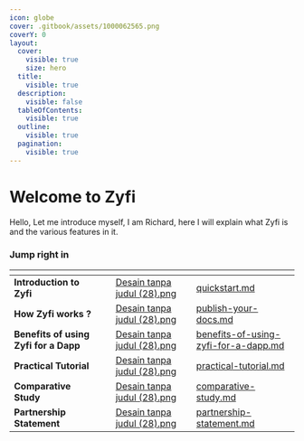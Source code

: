 ```yaml
---
icon: globe
cover: .gitbook/assets/1000062565.png
coverY: 0
layout:
  cover:
    visible: true
    size: hero
  title:
    visible: true
  description:
    visible: false
  tableOfContents:
    visible: true
  outline:
    visible: true
  pagination:
    visible: true
---
```


# Welcome to Zyfi

Hello, Let me introduce myself, I am Richard, here I will explain what Zyfi is and the various features in it.

### Jump right in

<table data-view="cards"><thead><tr><th></th><th></th><th data-hidden data-card-cover data-type="files"></th><th data-hidden></th><th data-hidden data-card-target data-type="content-ref"></th></tr></thead><tbody><tr><td><strong>Introduction to Zyfi</strong></td><td></td><td><a href=".gitbook/assets/Desain tanpa judul (28).png">Desain tanpa judul (28).png</a></td><td></td><td><a href="getting-started/quickstart.md">quickstart.md</a></td></tr><tr><td><strong>How Zyfi works ?</strong></td><td></td><td><a href=".gitbook/assets/Desain tanpa judul (28).png">Desain tanpa judul (28).png</a></td><td></td><td><a href="getting-started/publish-your-docs.md">publish-your-docs.md</a></td></tr><tr><td><strong>Benefits of using Zyfi for a Dapp</strong></td><td></td><td><a href=".gitbook/assets/Desain tanpa judul (28).png">Desain tanpa judul (28).png</a></td><td></td><td><a href="getting-started/benefits-of-using-zyfi-for-a-dapp.md">benefits-of-using-zyfi-for-a-dapp.md</a></td></tr><tr><td><strong>Practical Tutorial</strong></td><td></td><td><a href=".gitbook/assets/Desain tanpa judul (28).png">Desain tanpa judul (28).png</a></td><td></td><td><a href="getting-started/practical-tutorial.md">practical-tutorial.md</a></td></tr><tr><td><strong>Comparative Study</strong></td><td></td><td><a href=".gitbook/assets/Desain tanpa judul (28).png">Desain tanpa judul (28).png</a></td><td></td><td><a href="getting-started/comparative-study.md">comparative-study.md</a></td></tr><tr><td><strong>Partnership Statement</strong></td><td></td><td><a href=".gitbook/assets/Desain tanpa judul (28).png">Desain tanpa judul (28).png</a></td><td></td><td><a href="getting-started/partnership-statement.md">partnership-statement.md</a></td></tr></tbody></table>
